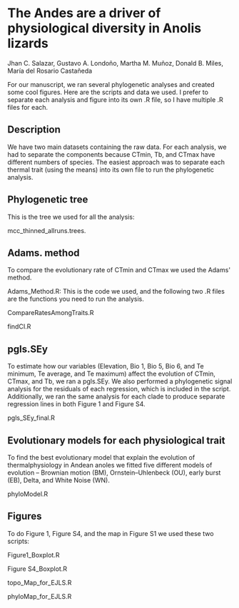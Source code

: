# The Andes are a driver of physiological diversity in Anolis lizards

Jhan C. Salazar, Gustavo A. Londoño, Martha M. Muñoz, Donald B. Miles, María del Rosario Castañeda

For our manuscript, we ran several phylogenetic analyses and created some cool figures. Here are the scripts and data we used. I prefer to separate each analysis and figure into its own .R file, so I have multiple .R files for each.

## Description
We have two main datasets containing the raw data. For each analysis, we had to separate the components because CTmin, Tb, and CTmax have different numbers of species. The easiest approach was to separate each thermal trait (using the means) into its own file to run the phylogenetic analysis.

## Phylogenetic tree
This is the tree we used for all the analysis:


  mcc_thinned_allruns.trees.

## Adams. method
To compare the evolutionary rate of CTmin and CTmax we used the Adams' method.
  
Adams_Method.R: This is the code we used, and the following two .R files are the functions you need to run the analysis.
    
  CompareRatesAmongTraits.R
  
  findCI.R

## pgls.SEy
To estimate how our variables (Elevation, Bio 1, Bio 5, Bio 6, and Te minimum, Te average, and Te maximum) affect the evolution of CTmin, CTmax, and Tb, we ran a pgls.SEy. We also performed a phylogenetic signal analysis for the residuals of each regression, which is included in the script. Additionally, we ran the same analysis for each clade to produce separate regression lines in both Figure 1 and Figure S4.
  
  pgls_SEy_final.R

## Evolutionary models for each physiological trait
To find the best evolutionary model that explain the evolution of thermalphysiology in Andean anoles we fitted five different models of evolution – Brownian motion (BM), Ornstein–Uhlenbeck (OU), early burst (EB), Delta, and White Noise (WN).

  phyloModel.R

## Figures
To do Figure 1, Figure S4, and the map in Figure S1 we used these two scripts:
  
  Figure1_Boxplot.R
  
  Figure S4_Boxplot.R
  
  topo_Map_for_EJLS.R

  phyloMap_for_EJLS.R
  
